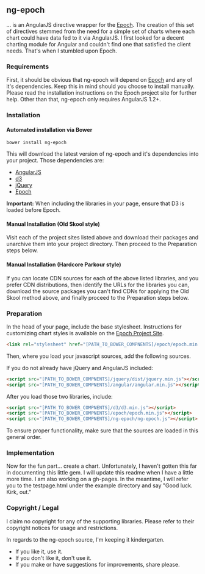 ## ng-epoch

... is an AngularJS directive wrapper for the [Epoch](https://github.com/fastly/epoch).
The creation of this set of directives stemmed from the need for a simple set of
charts where each chart could have data fed to it via AngularJS. I first looked
for a decent charting module for Angular and couldn't find one that satisfied the
client needs. That's when I stumbled upon Epoch.

### Requirements

First, it should be obvious that ng-epoch will depend on [Epoch](https://github.com/fastly/epoch)
and any of it's dependencies. Keep this in mind should you choose to install
manually. Please read the installation instructions on the Epoch project site
for further help. Other than that, ng-epoch only requires AngularJS 1.2+.

### Installation

#### Automated installation via Bower

```
bower install ng-epoch
```

This will download the latest version of ng-epoch and it's dependencies into
your project. Those dependencies are:

* [AngularJS](https://angularjs.org/)
* [d3](https://github.com/mbostock/d3)
* [jQuery](http://jquery.com/)
* [Epoch](https://github.com/fastly/epoch)

**Important:** When including the libraries in your page, ensure that D3 is
loaded before Epoch.

#### Manual Installation (Old Skool style)

Visit each of the project sites listed above and download their packages and
unarchive them into your project directory. Then proceed to the Preparation
steps below.

#### Manual Installation (Hardcore Parkour style)

If you can locate CDN sources for each of the above listed libraries, and you
prefer CDN distributions, then identify the URLs for the libraries you can,
download the source packages you can't find CDNs for applying the Old Skool
method above, and finally proceed to the Preparation steps below.

### Preparation

In the head of your page, include the base stylesheet. Instructions for customizing
chart styles is available on the [Epoch Project Site](http://fastly.github.io/epoch).

```html
<link rel="stylesheet" href="[PATH_TO_BOWER_COMPNENTS]/epoch/epoch.min.css" />
```

Then, where you load your javascript sources, add the following sources.

If you do not already have jQuery and AngularJS included:

```html
<script src="[PATH_TO_BOWER_COMPNENTS]/jquery/dist/jquery.min.js"></script>
<script src="[PATH_TO_BOWER_COMPNENTS]/angular/angular.min.js"></script>
```

After you load those two libraries, include:

```html
<script src="[PATH_TO_BOWER_COMPNENTS]/d3/d3.min.js"></script>
<script src="[PATH_TO_BOWER_COMPNENTS]/epoch/epoch.min.js"></script>
<script src="[PATH_TO_BOWER_COMPNENTS]/ng-epoch/ng-epoch.js"></script>
```

To ensure proper functionality, make sure that the sources are loaded in this
general order.

### Implementation

Now for the fun part... create a chart. Unfortunately, I haven't gotten this far
in documenting this little gem. I will update this readme when I have a little
more time. I am also working on a gh-pages. In the meantime, I will refer you
to the testpage.html under the example directory and say "Good luck. Kirk, out."

### Copyright / Legal

I claim no copyright for any of the supporting libraries. Please refer to their
copyright notices for usage and restrictions.

In regards to the ng-epoch source, I'm keeping it kindergarten.

* If you like it, use it.
* If you don't like it, don't use it.
* If you make or have suggestions for improvements, share please.
